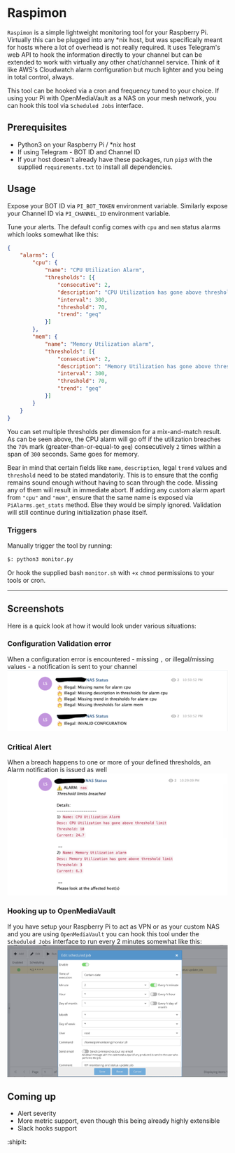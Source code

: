 # Raspimon
`Raspimon` is a simple lightweight monitoring tool for your Raspberry Pi. Virtually this can be plugged into any *nix host, but was specifically meant for hosts where a lot of overhead is not really required. It uses Telegram's web API to hook the information directly to your channel but can be extended to work with virtually any other chat/channel service. Think of it like AWS's Cloudwatch alarm configuration but much lighter and you being in total control, always.

This tool can be hooked via a cron and frequency tuned to your choice. If using your Pi with OpenMediaVault as a NAS on your mesh network, you can hook this tool via `Scheduled Jobs` interface.

## Prerequisites
- Python3 on your Raspberry Pi / *nix host
- If using Telegram - BOT ID and Channel ID
- If your host doesn't already have these packages, run `pip3` with the supplied `requirements.txt` to install all dependencies.

## Usage
Expose your BOT ID via `PI_BOT_TOKEN` environment variable. Similarly expose your Channel ID via `PI_CHANNEL_ID` environment variable.

Tune your alerts. The default config comes with `cpu` and `mem` status alarms which looks somewhat like this:
```json
{
	"alarms": {
        "cpu": {
            "name": "CPU Utilization Alarm",
            "thresholds": [{
                "consecutive": 2,
                "description": "CPU Utilization has gone above threshold limit",
                "interval": 300,
                "threshold": 70,
                "trend": "geq"
            }]
        },
        "mem": {
            "name": "Memory Utilization alarm",
            "thresholds": [{
                "consecutive": 2,
                "description": "Memory Utilization has gone above threshold limit",
                "interval": 300,
                "threshold": 70,
                "trend": "geq"
            }]
        }
    }
}
```

You can set multiple thresholds per dimension for a mix-and-match result. As can be seen above, the CPU alarm will go off if the utilization breaches the `70%` mark (greater-than-or-equal-to `geq`) consecutively `2` times within a span of `300` seconds. Same goes for memory. 

Bear in mind that certain fields like `name`, `description`, legal `trend` values and `threshold` need to be stated mandatorily. This is to ensure that the config remains sound enough without having to scan through the code. Missing any of them will result in immediate abort. If adding any custom alarm apart from `"cpu"` and `"mem"`, ensure that the same name is exposed via `PiAlarms.get_stats` method. Else they would be simply ignored. Validation will still continue during initialization phase itself.

### Triggers
Manually trigger the tool by running:
```bash
$: python3 monitor.py
```

Or hook the supplied bash `monitor.sh` with `+x` `chmod` permissions to your tools or cron.

<hr/>

## Screenshots
Here is a quick look at how it would look under various situations:

### Configuration Validation error
When a configuration error is encountered - missing `,` or illegal/missing values - a notification is sent to your channel
![Validation error SS](assets/validation_error.png "Validation error")

### Critical Alert
When a breach happens to one or more of your defined thresholds, an Alarm notification is issued as well
![Critical Alert SS](assets/alert.png "Critical Alert")

### Hooking up to OpenMediaVault
If you have setup your Raspberry Pi to act as VPN or as your custom NAS and you are using `OpenMediaVault` you can hook this tool under the `Scheduled Jobs` interface to run every 2 minutes somewhat like this:
![OMV Hook](assets/omv_job.png "OpenMediaVault hook")

## Coming up
- Alert severity
- More metric support, even though this being already highly extensible
- Slack hooks support

:shipit:

